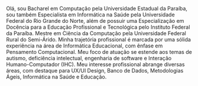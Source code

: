 Olá, sou
Bacharel em Computação pela Universidade Estadual da Paraíba, sou também Especialista em Informática na Saúde pela Universidade Federal do Rio Grande do Norte, além de possuir uma Especialização em Docência para a Educação Profissional e Tecnológica pelo Instituto Federal da Paraíba. Mestre em Ciência da Computação pela Universidade Federal Rural do Semi-Árido. Minha trajetória profissional é marcada por uma sólida experiência na área de Informática Educacional, com ênfase em Pensamento Computacional. Meu foco de atuação se estende aos temas de autismo, deficiência intelectual, engenharia de software e Interação Humano-Computador (IHC). Meu interesse profissional abrange diversas áreas, com destaque para UX/UI Design, Banco de Dados, Metodologias Ágeis, Informática na Saúde e Educação.

<!---
Daanielly/Daanielly is a ✨ special ✨ repository because its `README.md` (this file) appears on your GitHub profile.
You can click the Preview link to take a look at your changes.
--->

